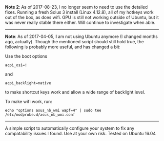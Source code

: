**Note 2**: As of 2017-08-23, I no longer seem to need to use the detailed fixes. Running a fresh Solus 3 install (Linux 4.12.8), all of my hotkeys work out of the box, as does wifi. GPU is still not working outside of Ubuntu, but it was never really stable there either. Will continue to investigate when able.

***

**Note**: As of 2017-04-05, I am not using Ubuntu anymore (I changed months ago, actually). Though the mentioned script should still hold true, the following is probably more useful, and has changed a bit:

Use the boot options
```
acpi_osi=!
```
and
```
acpi_backlight=native
```
to make shortcut keys work and allow a wide range of backlight level.

To make wifi work, run:
```
echo "options asus_nb_wmi wapf=4" | sudo tee /etc/modprobe.d/asus_nb_wmi.conf
```

***

A simple script to automatically configure your system to fix any compatability issues I found. Use at your own risk. Tested on Ubuntu 16.04
